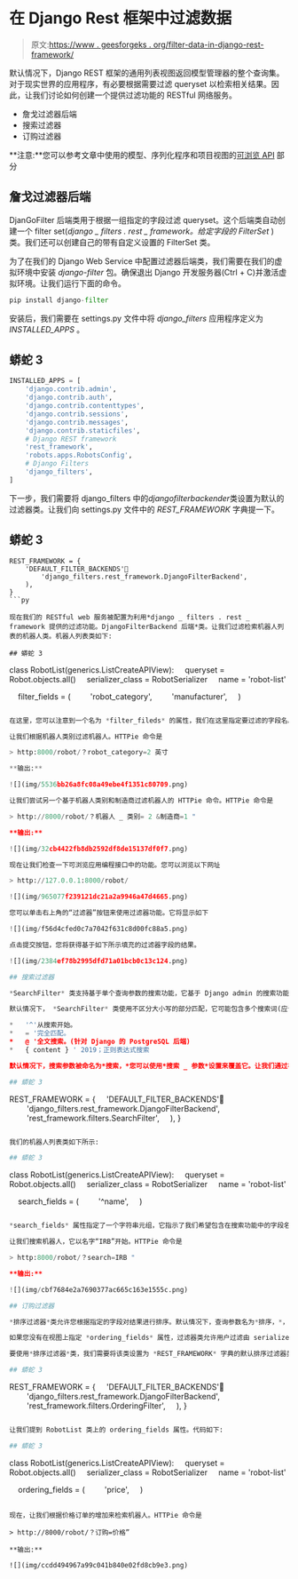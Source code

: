 # 在 Django Rest 框架中过滤数据

> 原文:[https://www . geesforgeks . org/filter-data-in-django-rest-framework/](https://www.geeksforgeeks.org/filter-data-in-django-rest-framework/)

默认情况下，Django REST 框架的通用列表视图返回模型管理器的整个查询集。对于现实世界的应用程序，有必要根据需要过滤 queryset 以检索相关结果。因此，让我们讨论如何创建一个提供过滤功能的 RESTful 网络服务。

*   詹戈过滤器后端
*   搜索过滤器
*   订购过滤器

**注意:**您可以参考文章中使用的模型、序列化程序和项目视图的[可浏览 API](https://www.geeksforgeeks.org/browsable-api-in-django-rest-framework/) 部分

## 詹戈过滤器后端

DjanGoFilter 后端类用于根据一组指定的字段过滤 queryset。这个后端类自动创建一个 filter set(*django _ filters . rest _ framework。给定字段的 FilterSet* )类。我们还可以创建自己的带有自定义设置的 FilterSet 类。

为了在我们的 Django Web Service 中配置过滤器后端类，我们需要在我们的虚拟环境中安装 *django-filter* 包。确保退出 Django 开发服务器(Ctrl + C)并激活虚拟环境。让我们运行下面的命令。

```py
pip install django-filter
```

安装后，我们需要在 settings.py 文件中将 *django_filters* 应用程序定义为 *INSTALLED_APPS* 。

## 蟒蛇 3

```py
INSTALLED_APPS = [
    'django.contrib.admin',
    'django.contrib.auth',
    'django.contrib.contenttypes',
    'django.contrib.sessions',
    'django.contrib.messages',
    'django.contrib.staticfiles',
    # Django REST framework
    'rest_framework',
    'robots.apps.RobotsConfig',
    # Django Filters
    'django_filters',
]
```

下一步，我们需要将 django_filters 中的*djangofilterbackender*类设置为默认的过滤器类。让我们向 settings.py 文件中的 *REST_FRAMEWORK* 字典提一下。

## 蟒蛇 3

```
REST_FRAMEWORK = {
    'DEFAULT_FILTER_BACKENDS'🙁
        'django_filters.rest_framework.DjangoFilterBackend',
    ),
}
```py

现在我们的 RESTful web 服务被配置为利用*django _ filters . rest _ framework 提供的过滤功能。DjangoFilterBackend 后端*类。让我们过滤检索机器人列表的机器人类。机器人列表类如下:

## 蟒蛇 3

```
class RobotList(generics.ListCreateAPIView):
    queryset = Robot.objects.all()
    serializer_class = RobotSerializer
    name = 'robot-list'

    filter_fields = (
        'robot_category',
        'manufacturer',
    )
```py

在这里，您可以注意到一个名为 *filter_fileds* 的属性，我们在这里指定要过滤的字段名。现在，我们可以根据机器人的类别(robot_category)和/或制造商来检索机器人。

让我们根据机器人类别过滤机器人。HTTPie 命令是

> http:8000/robot/？robot_category=2 英寸

**输出:**

![](img/5536bb26a8fc08a49ebe4f1351c80709.png)

让我们尝试另一个基于机器人类别和制造商过滤机器人的 HTTPie 命令。HTTPie 命令是

> http://8000/robot/？机器人 _ 类别= 2 &制造商=1 "

**输出:**

![](img/32cb4422fb8db2592df8de15137df0f7.png)

现在让我们检查一下可浏览应用编程接口中的功能。您可以浏览以下网址

> http://127.0.0.1:8000/robot/

![](img/965077f239121dc21a2a9946a47d4665.png)

您可以单击右上角的“过滤器”按钮来使用过滤器功能。它将显示如下

![](img/f56d4cfed0c7a7042f631c8d00fc88a5.png)

点击提交按钮，您将获得基于如下所示填充的过滤器字段的结果。

![](img/2384ef78b2995dfd71a01bcb0c13c124.png)

## 搜索过滤器

*SearchFilter* 类支持基于单个查询参数的搜索功能，它基于 Django admin 的搜索功能。

默认情况下， *SearchFilter* 类使用不区分大小写的部分匹配，它可能包含多个搜索词(应该是空白和/或逗号分隔的)。我们还可以通过在 search_fields 前添加各种字符来限制搜索行为。

*   '^'从搜索开始。
*   = '完全匹配。
*   @ '全文搜索。(针对 Django 的 PostgreSQL 后端)
*   { content } ' 2019；正则表达式搜索

默认情况下，搜索参数被命名为*搜索，*您可以使用*搜索 _ 参数*设置来覆盖它。让我们通过在 *REST_FRAMEWORK* 字典中添加*REST _ FRAMEWORK . filters . SearchFilter*类来利用 search filter 类。

## 蟒蛇 3

```
REST_FRAMEWORK = {
    'DEFAULT_FILTER_BACKENDS'🙁
        'django_filters.rest_framework.DjangoFilterBackend',
        'rest_framework.filters.SearchFilter',
    ),
}
```py

我们的机器人列表类如下所示:

## 蟒蛇 3

```
class RobotList(generics.ListCreateAPIView):
    queryset = Robot.objects.all()
    serializer_class = RobotSerializer
    name = 'robot-list'

    search_fields = (
        '^name',
    )
```py

*search_fields* 属性指定了一个字符串元组，它指示了我们希望包含在搜索功能中的字段名称。

让我们搜索机器人，它以名字“IRB”开始。HTTPie 命令是

> http:8000/robot/？search=IRB "

**输出:**

![](img/cbf7684e2a7690377ac665c163e1555c.png)

## 订购过滤器

*排序过滤器*类允许您根据指定的字段对结果进行排序。默认情况下，查询参数名为*排序，*，可以通过*排序 _ 参数*设置进行覆盖。 *ordering_field* 属性指定了一个字符串元组，它指示对结果进行排序的字段名。

如果您没有在视图上指定 *ordering_fields* 属性，过滤器类允许用户过滤由 serializer_class 属性指定的任何可读字段。这允许用户针对敏感信息(如密码哈希字段等)进行订购，这可能会导致意外的数据泄露。您也可以通过在视图上设置排序属性来指定默认顺序。它可以是字符串或字符串列表/元组。

要使用*排序过滤器*类，我们需要将该类设置为 *REST_FRAMEWORK* 字典的默认排序过滤器类。

## 蟒蛇 3

```
REST_FRAMEWORK = {
    'DEFAULT_FILTER_BACKENDS'🙁
        'django_filters.rest_framework.DjangoFilterBackend',
        'rest_framework.filters.OrderingFilter',
    ),
}
```py

让我们提到 RobotList 类上的 ordering_fields 属性。代码如下:

## 蟒蛇 3

```
class RobotList(generics.ListCreateAPIView):
    queryset = Robot.objects.all()
    serializer_class = RobotSerializer
    name = 'robot-list'

    ordering_fields = (
        'price',
    )
```

现在，让我们根据价格订单的增加来检索机器人。HTTPie 命令是

> http://8000/robot/？订购=价格”

**输出:**

![](img/ccdd494967a99c041b840e02fd8cb9e3.png)